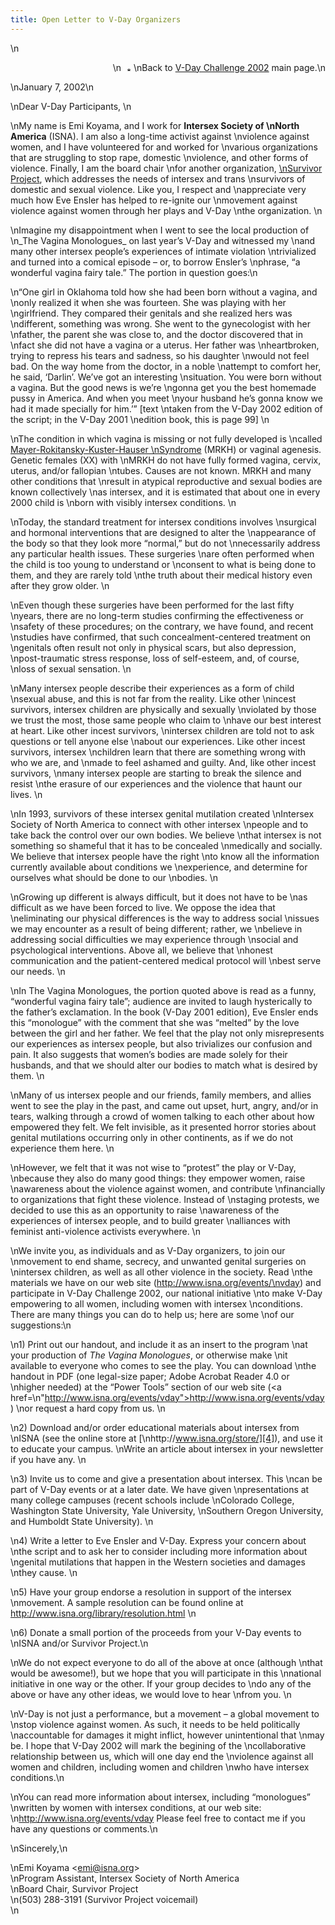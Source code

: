 ```yaml
---
title: Open Letter to V-Day Organizers
---
```


 \n<p align=right>\n<img src="../../img/arrow-mini.gif" width=16 height=7 alt="* "> \nBack to [V-Day Challenge 2002][1] main page.\n</p>

\nJanuary 7, 2002\n

\nDear V-Day Participants, \n

\nMy name is Emi Koyama, and I work for <b class=dr>Intersex Society of \nNorth America</b> (<span class="caps">ISNA</span>). I am also a long-time activist against \nviolence against women, and I have volunteered for and worked for \nvarious organizations that are struggling to stop rape, domestic \nviolence, and other forms of violence. Finally, I am the board chair \nfor another organization, [\nSurvivor Project][2], which addresses the needs of intersex and trans \nsurvivors of domestic and sexual violence. Like you, I respect and \nappreciate very much how Eve Ensler has helped to re-ignite our \nmovement against violence against women through her plays and V-Day \nthe organization. \n

\nImagine my disappointment when I went to see the local production of \n_The Vagina Monologues_ on last year&#8217;s V-Day and witnessed my \nand many other intersex people&#8217;s experiences of intimate violation \ntrivialized and turned into a comical episode &#8211; or, to borrow Ensler&#8217;s \nphrase, &#8220;a wonderful vagina fairy tale.&#8221; The portion in question goes:\n<p class=m4>\n&#8220;One girl in Oklahoma told how she had been born without a vagina, and \nonly realized it when she was fourteen. She was playing with her \ngirlfriend. They compared their genitals and she realized hers was \ndifferent, something was wrong. She went to the gynecologist with her \nfather, the parent she was close to, and the doctor discovered that in \nfact she did not have a vagina or a uterus. Her father was \nheartbroken, trying to repress his tears and sadness, so his daughter \nwould not feel bad. On the way home from the doctor, in a noble \nattempt to comfort her, he said, &#8216;Darlin&#8217;. We&#8217;ve got an interesting \nsituation. You were born without a vagina. But the good news is we&#8217;re \ngonna get you the best homemade pussy in America. And when you meet \nyour husband he&#8217;s gonna know we had it made specially for him.&#8217;&#8221; [text \ntaken from the V-Day 2002 edition of the script; in the V-Day 2001 \nedition book, this is page 99] \n</p>

\nThe condition in which vagina is missing or not fully developed is \ncalled [Mayer-Rokitansky-Kuster-Hauser \nSyndrome][3] (<span class="caps">MRKH</span>) or vaginal agenesis. Genetic females (XX) with \nMRKH do not have fully formed vagina, cervix, uterus, and/or fallopian \ntubes. Causes are not known. <span class="caps">MRKH</span> and many other conditions that \nresult in atypical reproductive and sexual bodies are known collectively \nas intersex, and it is estimated that about one in every 2000 child is \nborn with visibly intersex conditions. \n

\nToday, the standard treatment for intersex conditions involves \nsurgical and hormonal interventions that are designed to alter the \nappearance of the body so that they look more &#8220;normal,&#8221; but do not \nnecessarily address any particular health issues. These surgeries \nare often performed when the child is too young to understand or \nconsent to what is being done to them, and they are rarely told \nthe truth about their medical history even after they grow older. \n

\nEven though these surgeries have been performed for the last fifty \nyears, there are no long-term studies confirming the effectiveness or \nsafety of these procedures; on the contrary, we have found, and recent \nstudies have confirmed, that such concealment-centered treatment on \ngenitals often result not only in physical scars, but also depression, \npost-traumatic stress response, loss of self-esteem, and, of course, \nloss of sexual sensation. \n

\nMany intersex people describe their experiences as a form of child \nsexual abuse, and this is not far from the reality. Like other \nincest survivors, intersex children are physically and sexually \nviolated by those we trust the most, those same people who claim to \nhave our best interest at heart. Like other incest survivors, \nintersex children are told not to ask questions or tell anyone else \nabout our experiences. Like other incest survivors, intersex \nchildren learn that there are something wrong with who we are, and \nmade to feel ashamed and guilty. And, like other incest survivors, \nmany intersex people are starting to break the silence and resist \nthe erasure of our experiences and the violence that haunt our lives. \n

\nIn 1993, survivors of these intersex genital mutilation created \nIntersex Society of North America to connect with other intersex \npeople and to take back the control over our own bodies. We believe \nthat intersex is not something so shameful that it has to be concealed \nmedically and socially. We believe that intersex people have the right \nto know all the information currently available about conditions we \nexperience, and determine for ourselves what should be done to our \nbodies. \n

\nGrowing up different is always difficult, but it does not have to be \nas difficult as we have been forced to live. We oppose the idea that \neliminating our physical differences is the way to address social \nissues we may encounter as a result of being different; rather, we \nbelieve in addressing social difficulties we may experience through \nsocial and psychological interventions. Above all, we believe that \nhonest communication and the patient-centered medical protocol will \nbest serve our needs. \n

\nIn The Vagina Monologues, the portion quoted above is read as a funny, &#8220;wonderful vagina fairy tale&#8221;; audience are invited to laugh hysterically to the father&#8217;s exclamation. In the book (V-Day 2001 edition), Eve Ensler ends this &#8220;monologue&#8221; with the comment that she was &#8220;melted&#8221; by the love between the girl and her father. We feel that the play not only misrepresents our experiences as intersex people, but also trivializes our confusion and pain. It also suggests that women&#8217;s bodies are made solely for their husbands, and that we should alter our bodies to match what is desired by them. \n

\nMany of us intersex people and our friends, family members, and allies went to see the play in the past, and came out upset, hurt, angry, and/or in tears, walking through a crowd of women talking to each other about how empowered they felt. We felt invisible, as it presented horror stories about genital mutilations occurring only in other continents, as if we do not experience them here. \n

\nHowever, we felt that it was not wise to &#8220;protest&#8221; the play or V-Day, \nbecause they also do many good things: they empower women, raise \nawareness about the violence against women, and contribute \nfinancially to organizations that fight these violence. Instead of \nstaging protests, we decided to use this as an opportunity to raise \nawareness of the experiences of intersex people, and to build greater \nalliances with feminist anti-violence activists everywhere. \n

\nWe invite you, as individuals and as V-Day organizers, to join our \nmovement to end shame, secrecy, and unwanted genital surgeries on \nintersex children, as well as all other violence in the society. Read \nthe materials we have on our web site (http://www.isna.org/events/\nvday) and participate in V-Day Challenge 2002, our national initiative \nto make V-Day empowering to all women, including women with intersex \nconditions. There are many things you can do to help us; here are some \nof our suggestions:\n

\n1) Print out our handout, and include it as an insert to the program \nat your production of _The Vagina Monologues_, or otherwise make \nit available to everyone who comes to see the play. You can download \nthe handout in <span class="caps">PDF</span> (one legal-size paper; Adobe Acrobat Reader 4.0 or \nhigher needed) at the &#8220;Power Tools&#8221; section of our web site (<a href=\n"http://www.isna.org/events/vday">http://www.isna.org/events/vday</a>) \nor request a hard copy from us. \n

\n2) Download and/or order educational materials about intersex from \nISNA (see the online store at [\nhttp://www.isna.org/store/][4]), and use it to educate your campus. \nWrite an article about intersex in your newsletter if you have any. \n

\n3) Invite us to come and give a presentation about intersex. This \ncan be part of V-Day events or at a later date. We have given \npresentations at many college campuses (recent schools include \nColorado College, Washington State University, Yale University, \nSouthern Oregon University, and Humboldt State University). \n

\n4) Write a letter to Eve Ensler and V-Day. Express your concern about \nthe script and to ask her to consider including more information about \ngenital mutilations that happen in the Western societies and damages \nthey cause. \n

\n5) Have your group endorse a resolution in support of the intersex \nmovement. A sample resolution can be found online at <http://www.isna.org/library/resolution.html> \n

\n6) Donate a small portion of the proceeds from your V-Day events to \nISNA and/or Survivor Project.\n

\nWe do not expect everyone to do all of the above at once (although \nthat would be awesome!), but we hope that you will participate in this \nnational initiative in one way or the other. If your group decides to \ndo any of the above or have any other ideas, we would love to hear \nfrom you. \n

\nV-Day is not just a performance, but a movement &#8211; a global movement to \nstop violence against women. As such, it needs to be held politically \naccountable for damages it might inflict, however unintentional that \nmay be. I hope that V-Day 2002 will mark the begining of the \ncollaborative relationship between us, which will one day end the \nviolence against all women and children, including women and children \nwho have intersex conditions.\n

\nYou can read more information about intersex, including &#8220;monologues&#8221; \nwritten by women with intersex conditions, at our web site: \n<http://www.isna.org/events/vday> Please feel free to contact me if you have any questions or comments.\n

\nSincerely,\n

\nEmi Koyama <<emi@isna.org>>  
\nProgram Assistant, Intersex Society of North America  
\nBoard Chair, Survivor Project  
\n(503) 288-3191 (Survivor Project voicemail)  
\n

 [1]: index.html
 [2]: http://www.survivorproject.org/
 [3]: http://mrkh.org/
 [4]: http://www.isna.org/store/